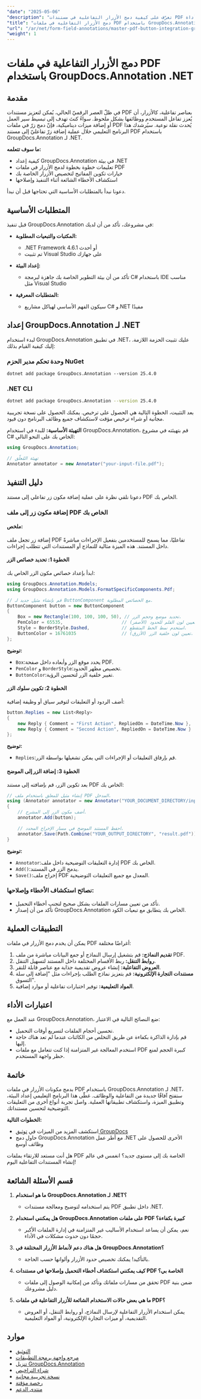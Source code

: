 ```yaml
---
"date": "2025-05-06"
"description": "تعرّف على كيفية دمج الأزرار التفاعلية في مستندات PDF باستخدام أداة GroupDocs.Annotation القوية لـ .NET. عزّز تفاعل المستخدم من خلال التعليمات خطوة بخطوة."
"title": "دمج الأزرار التفاعلية في ملفات PDF باستخدام GroupDocs.Annotation .NET SDK"
"url": "/ar/net/form-field-annotations/master-pdf-button-integration-groupdocs-annotation-net/"
"weight": 1
---
```


# دمج الأزرار التفاعلية في ملفات PDF باستخدام GroupDocs.Annotation .NET

## مقدمة

في ظلّ العصر الرقميّ الحالي، يُمكن لتعزيز مستندات PDF بعناصر تفاعلية، كالأزرار، أن يُعزز تفاعل المستخدم ووظائفها بشكل ملحوظ. سواءً كنتَ تهدف إلى تبسيط سير العمل أو إضافة ميزات ديناميكية، فإنّ دمج زرّ في ملفات PDF يُحدث نقلة نوعية. سيُرشدك هذا البرنامج التعليمي خلال عملية إضافة زرّ تفاعليّ إلى مستند PDF باستخدام GroupDocs.Annotation لـ .NET.

**ما سوف تتعلمه:**
- كيفية إعداد GroupDocs.Annotation في بيئة .NET
- تعليمات خطوة بخطوة لدمج الأزرار في ملفات PDF
- خيارات تكوين المفاتيح لتخصيص الأزرار الخاصة بك
- استكشاف الأخطاء الشائعة أثناء التنفيذ وإصلاحها

دعونا نبدأ بالمتطلبات الأساسية التي تحتاجها قبل أن نبدأ.

## المتطلبات الأساسية

قبل تنفيذ GroupDocs.Annotation في مشروعك، تأكد من أن لديك:

- **المكتبات والتبعيات المطلوبة:** 
  - .NET Framework 4.6.1 أو أحدث
  - تم تثبيت Visual Studio على جهازك

- **إعداد البيئة:**
  - تأكد من أن بيئة التطوير الخاصة بك جاهزة لبرمجة C# باستخدام IDE مناسب مثل Visual Studio

- **المتطلبات المعرفية:**
  - سيكون الفهم الأساسي لهياكل مشاريع C# و.NET مفيدًا

## إعداد GroupDocs.Annotation لـ .NET

لبدء استخدام GroupDocs.Annotation في تطبيق .NET، عليك تثبيت الحزمة اللازمة. إليك كيفية القيام بذلك:

### وحدة تحكم مدير الحزم NuGet
```shell
dotnet add package GroupDocs.Annotation --version 25.4.0
```

### .NET CLI
```bash
dotnet add package GroupDocs.Annotation --version 25.4.0
```

بعد التثبيت، الخطوة التالية هي الحصول على ترخيص. يمكنك الحصول على نسخة تجريبية مجانية أو شراء ترخيص مؤقت لاستكشاف جميع وظائف البرنامج دون قيود.

**التهيئة الأساسية:**
للبدء في استخدام GroupDocs.Annotation، قم بتهيئته في مشروع C# الخاص بك على النحو التالي:

```csharp
using GroupDocs.Annotation;

// تهيئة المُعلّق
Annotator annotator = new Annotator("your-input-file.pdf");
```

## دليل التنفيذ

دعونا نلقي نظرة على عملية إضافة مكون زر تفاعلي إلى مستند PDF الخاص بك.

### إضافة مكون زر إلى ملف PDF الخاص بك

#### ملخص:
إضافة زر تجعل ملف PDF تفاعليًا، مما يسمح للمستخدمين بتفعيل الإجراءات مباشرةً داخل المستند. هذه الميزة مثالية للنماذج أو المستندات التي تتطلب إجراءات.

#### الخطوة 1: تحديد خصائص الزر
ابدأ بإعداد خصائص مكون الزر الخاص بك:

```csharp
using GroupDocs.Annotation.Models;
using GroupDocs.Annotation.Models.FormatSpecificComponents.Pdf;

// قم بإنشاء مثيل جديد لـ ButtonComponent مع الخصائص المطلوبة.
ButtonComponent button = new ButtonComponent
{
    Box = new Rectangle(100, 100, 100, 50), // تحديد موضع وحجم الزر.
    PenColor = 65535,                      // تعيين لون القلم للحدود (الأصفر).
    Style = BorderStyle.Dashed,            // استخدم نمط الخط المتقطع.
    ButtonColor = 16761035                 // تعيين لون خلفية الزر (الأزرق).
};
```

**توضيح:**
- `Box`:يحدد موقع الزر وأبعاده داخل صفحة PDF.
- `PenColor` و `BorderStyle`:تخصيص مظهر الحدود.
- `ButtonColor`:تغيير خلفية الزر لتحسين الرؤية.

#### الخطوة 2: تكوين سلوك الزر
أضف الردود أو التعليقات لتوفير سياق أو وظيفة إضافية:

```csharp
button.Replies = new List<Reply>
{
    new Reply { Comment = "First Action", RepliedOn = DateTime.Now },
    new Reply { Comment = "Second Action", RepliedOn = DateTime.Now }
};
```

**توضيح:**
- `Replies`:قم بإرفاق التعليقات أو الإجراءات التي يمكن تشغيلها بواسطة الزر.

#### الخطوة 3: إضافة الزر إلى الموضح
بعد تكوين الزر، قم بإضافته إلى مستند PDF الخاص بك:

```csharp
// إنشاء مثيل للمعلق باستخدام ملف PDF المدخل.
using (Annotator annotator = new Annotator("YOUR_DOCUMENT_DIRECTORY/input.pdf"))
{
    // أضف مكون الزر إلى المشرح.
    annotator.Add(button);

    // احفظ المستند الموضح في مسار الإخراج المحدد.
    annotator.Save(Path.Combine("YOUR_OUTPUT_DIRECTORY", "result.pdf"));
}
```

**توضيح:**
- `Annotator`:إدارة التعليقات التوضيحية داخل ملف PDF الخاص بك.
- `Add()`:يدمج الزر في المستند.
- `Save()`:إخراج ملف PDF المعدل مع جميع التعليقات التوضيحية.

### نصائح استكشاف الأخطاء وإصلاحها:
- تأكد من تعيين مسارات الملفات بشكل صحيح لتجنب أخطاء التحميل.
- تأكد من أن إصدار GroupDocs.Annotation الخاص بك يتطابق مع تبعيات الكود.

## التطبيقات العملية

يمكن أن يخدم دمج الأزرار في ملفات PDF أغراضًا مختلفة:

1. **تقديم النماذج:** قم بتشغيل إرسال النماذج أو جمع البيانات مباشرة من ملف PDF.
2. **روابط التنقل:** ربط الأقسام المختلفة داخل المستند لتسهيل التنقل.
3. **العروض التفاعلية:** إنشاء عروض تقديمية جذابة مع عناصر قابلة للنقر.
4. **مستندات التجارة الإلكترونية:** قم بتعزيز نماذج الطلب بإجراءات مثل "إضافة إلى سلة التسوق".
5. **المواد التعليمية:** توفير اختبارات تفاعلية أو موارد إضافية.

## اعتبارات الأداء

عند العمل مع GroupDocs.Annotation، ضع النصائح التالية في الاعتبار:

- تحسين أحجام الملفات لتسريع أوقات التحميل.
- قم بإدارة الذاكرة بكفاءة عن طريق التخلص من الكائنات عندما لم تعد هناك حاجة إليها.
- استخدم المعالجة غير المتزامنة إذا كنت تتعامل مع ملفات PDF كبيرة الحجم لمنع حظر واجهة المستخدم.

## خاتمة

بدمج مكونات الأزرار في ملفات PDF باستخدام GroupDocs.Annotation لـ .NET، ستفتح آفاقًا جديدة من التفاعلية والوظائف. غطّى هذا البرنامج التعليمي إعداد البيئة، وتطبيق الميزة، واستكشاف تطبيقاتها العملية. واصل تجربة أنواع أخرى من التعليقات التوضيحية لتحسين مستنداتك.

**الخطوات التالية:**
- استكشف المزيد من الميزات في [توثيق GroupDocs](https://docs.groupdocs.com/annotation/net/)
- حاول دمج GroupDocs.Annotation مع أطر عمل .NET الأخرى للحصول على وظائف أوسع

هل أنت مستعد للارتقاء بملفات PDF الخاصة بك إلى مستوى جديد؟ انغمس في عالم إنشاء المستندات التفاعلية اليوم!

## قسم الأسئلة الشائعة

1. **ما هو استخدام GroupDocs.Annotation لـ .NET؟**
   - يتم استخدامه لتوضيح ومعالجة مستندات PDF داخل تطبيق .NET.

2. **هل يمكنني استخدام GroupDocs.Annotation على ملفات PDF كبيرة بكفاءة؟**
   - نعم، يمكن أن يساعد استخدام الأساليب غير المتزامنة في إدارة الملفات الأكبر حجمًا دون حدوث مشكلات في الأداء.

3. **هل هناك دعم لأنماط الأزرار المختلفة في GroupDocs.Annotation؟**
   - بالتأكيد! يمكنك تخصيص حدود الأزرار وألوانها حسب الحاجة.

4. **كيف يمكنني استكشاف أخطاء التحميل وإصلاحها في مستندات PDF الخاصة بي؟**
   - تحقق من مسارات ملفاتك وتأكد من إمكانية الوصول إلى ملفات PDF ضمن بنية دليل مشروعك.

5. **ما هي بعض حالات الاستخدام الشائعة للأزرار التفاعلية في ملفات PDF؟**
   - يمكن استخدام الأزرار التفاعلية لإرسال النماذج، أو روابط التنقل، أو العروض التقديمية، أو ميزات التجارة الإلكترونية، أو المواد التعليمية.

## موارد
- [التوثيق](https://docs.groupdocs.com/annotation/net/)
- [مرجع واجهة برمجة التطبيقات](https://reference.groupdocs.com/annotation/net/)
- [تنزيل GroupDocs.Annotation](https://releases.groupdocs.com/annotation/net/)
- [شراء التراخيص](https://purchase.groupdocs.com/buy)
- [نسخة تجريبية مجانية](https://releases.groupdocs.com/annotation/net/)
- [رخصة مؤقتة](https://purchase.groupdocs.com/temporary-license/)
- [منتدى الدعم](https://forum.groupdocs.com/c/annotation/)